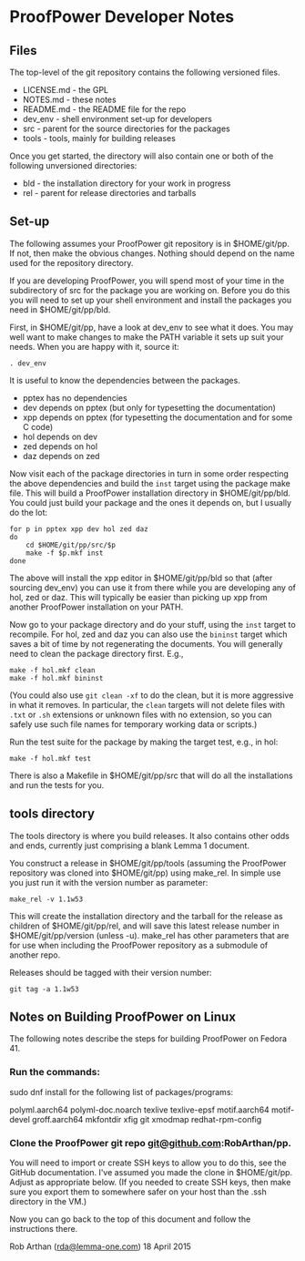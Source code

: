 # ProofPower Developer Notes

## Files

The  top-level of the git repository contains
the following versioned files.

- LICENSE.md - the GPL
- NOTES.md - these notes
- README.md - the README file for the repo
- dev_env - shell environment set-up for developers
- src - parent for the source directories for the packages
- tools - tools, mainly for building releases

Once you get started, the directory will also contain one or
both of the following unversioned directories:

- bld - the installation directory for your work in progress
- rel - parent for release directories and tarballs

## Set-up


The following assumes your ProofPower git repository is
in $HOME/git/pp. If not, then make the obvious changes.
Nothing should depend on the name used for the repository directory.

If you are developing ProofPower, you will spend most of your
time in the subdirectory of src for the package you are working
on. Before you do this you will need to set up your shell
environment and install the packages you need in $HOME/git/pp/bld.

First, in $HOME/git/pp, have a look at dev_env to see what it does.
You may well want to make changes to make the PATH variable
it sets up suit your needs. When you are happy with it, source it:

    . dev_env

It is useful to know the dependencies between the packages.

- pptex has no dependencies
- dev depends on pptex (but only for typesetting the documentation)
- xpp depends on pptex (for typesetting the documentation and for some C code)
- hol depends on dev
- zed depends on hol
- daz depends on zed

Now visit each of the package directories in turn in some order respecting the
above dependencies and build the `inst` target using the package make file.
This will build a ProofPower installation directory in $HOME/git/pp/bld. You
could just build your package and the ones it depends on, but I usually do the
lot:

    for p in pptex xpp dev hol zed daz
    do
        cd $HOME/git/pp/src/$p
        make -f $p.mkf inst
    done

The above will install the xpp editor in $HOME/git/pp/bld so that (after
sourcing dev_env) you can use it from there while you are developing any of
hol, zed or daz.  This will typically be easier than picking up xpp from
another ProofPower installation on your PATH.

Now go to your package directory and do your stuff, using the `inst` target to
recompile. For hol, zed and daz you can also use the `bininst` target which
saves a bit of time by not regenerating the documents. You will generally need
to clean the package directory first. E.g.,

    make -f hol.mkf clean
    make -f hol.mkf bininst

(You could also use `git clean -xf` to do the clean, but it is more aggressive
in what it removes. In particular, the `clean` targets will not delete files
with `.txt` or `.sh` extensions or unknown files with no extension, so you can
safely use such file names for temporary working data or scripts.)

Run the test suite for the package by making the target test, e.g., in hol:

    make -f hol.mkf test

There is also a Makefile in $HOME/git/pp/src that will do all the
installations and run the tests for you.

## tools directory

The tools directory is where you build releases. It also contains
other odds and ends, currently just comprising a blank Lemma 1 document.

You construct a release in $HOME/git/pp/tools (assuming the ProofPower
repository was cloned into $HOME/git/pp) using make_rel.
In simple use you just run it with the version number as parameter:

    make_rel -v 1.1w53

This will create the installation directory and the tarball for
the release as children of $HOME/git/pp/rel, and will save this latest
release number in $HOME/git/pp/version (unless -u).
make_rel has other parameters that are for use when including
the ProofPower repository as a submodule of another repo.

Releases should be tagged with their version number:

    git tag -a 1.1w53

## Notes on Building ProofPower on Linux

The following notes describe the steps for building ProofPower on Fedora 41.

### Run the commands:

sudo dnf install <package-or-program> for the following list of packages/programs:

polyml.aarch64
polyml-doc.noarch
texlive
texlive-epsf
motif.aarch64
motif-devel
groff.aarch64
mkfontdir
xfig
git
xmodmap
redhat-rpm-config

### Clone the ProofPower git repo git@github.com:RobArthan/pp.

You will need to import or create SSH keys to allow you to do this, see the GitHub documentation.
I've assumed you made the clone in $HOME/git/pp.
Adjust as appropriate below.
(If you needed to create SSH keys, then make sure you export them to somewhere safer on your host than the .ssh directory in the VM.)

Now you can go back to the top of this document and follow the instructions there.

Rob Arthan (rda@lemma-one.com) 18 April 2015
